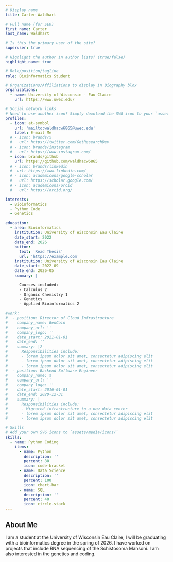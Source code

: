 ```yaml
---
# Display name
title: Carter Waldhart

# Full name (for SEO)
first_name: Carter
last_name: Waldhart

# Is this the primary user of the site?
superuser: true

# Highlight the author in author lists? (true/false)
highlight_name: true

# Role/position/tagline
role: Bioinformatics Student

# Organizations/Affiliations to display in Biography blox
organizations:
  - name: University of Wisconsin - Eau Claire
    url: https://www.uwec.edu/

# Social network links
# Need to use another icon? Simply download the SVG icon to your `assets/media/icons/` folder.
profiles:
  - icon: at-symbol
    url: 'mailto:waldhacw6865@uwec.edu'
    label: E-mail Me
  # - icon: brands/x
  #   url: https://twitter.com/GetResearchDev
  # - icon: brands/instagram
  #   url: https://www.instagram.com/
  - icon: brands/github
    url: https://github.com/waldhacw6865
  # - icon: brands/linkedin
  #  url: https://www.linkedin.com/  
  # - icon: academicons/google-scholar
  #   url: https://scholar.google.com/
  # - icon: academicons/orcid
  #   url: https://orcid.org/

interests:
  - Bioinformatics
  - Python Code
  - Genetics

education:
  - area: Bioinformatics
    institution: University of Wisconsin Eau Claire
    date_start: 2022
    date_end: 2026
    button:
      text: 'Read Thesis'
      url: 'https://example.com'
    institution: University of Wisconsin Eau Claire
    date_start: 2022-09
    date_end: 2026-05
    summary: |

      Courses included:
      - Calculus 2
      - Organic Chemistry 1
      - Genetics
      - Applied Bioinformatics 2

#work:
#  - position: Director of Cloud Infrastructure
#    company_name: GenCoin
#    company_url: ''
#    company_logo: ''
#    date_start: 2021-01-01
#    date_end: ''
#    summary: |2-
#      Responsibilities include:
#      - lorem ipsum dolor sit amet, consectetur adipiscing elit
#      - lorem ipsum dolor sit amet, consectetur adipiscing elit
#      - lorem ipsum dolor sit amet, consectetur adipiscing elit
#  - position: Backend Software Engineer
#    company_name: X
#    company_url: ''
#    company_logo: ''
#    date_start: 2016-01-01
#    date_end: 2020-12-31
#    summary: |
#      Responsibilities include:
#      - Migrated infrastructure to a new data center
#      - lorem ipsum dolor sit amet, consectetur adipiscing elit
#      - lorem ipsum dolor sit amet, consectetur adipiscing elit

# Skills
# Add your own SVG icons to `assets/media/icons/`
skills:
  - name: Python Coding
    items:
      - name: Python
        description: ''
        percent: 80
        icon: code-bracket
      - name: Data Science
        description: ''
        percent: 100
        icon: chart-bar
      - name: SQL
        description: ''
        percent: 40
        icon: circle-stack
---
```


## About Me

I am a student at the University of Wisconsin Eau Claire, I will be graduating with a bioinformatics degree in the spring of 2026. I have worked on projects that include RNA sequencing of the Schistosoma Mansoni. I am also interested in the genetics and coding.